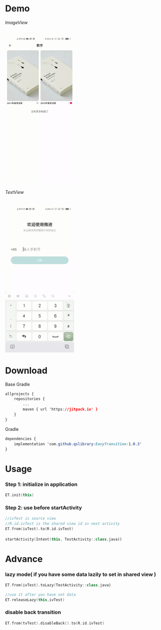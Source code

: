 # Demo

###### ImageView

<img src="https://github.com/qslibrary/EasyTransition/blob/main/show/imageview.gif"/>

###### TextView

<img src="https://github.com/qslibrary/EasyTransition/blob/main/show/textview.gif"/>

# Download

Base Gradle

```css
allprojects {
    repositories {
        ...
        maven { url 'https://jitpack.io' }
    }
}
```

Gradle

```css
dependencies {
	implementation 'com.github.qslibrary:EasyTransition:1.0.3'
}
```

# Usage

### Step 1: initialize in application

```kotlin
ET.init(this)
```

### Step 2: use before startActivity

```kotlin
//ivTest is source view
//R.id.ivTest is the shared view id in next activity
ET.from(ivTest).to(R.id.ivTest)

startActivity(Intent(this, TestActivity::class.java))
```

# Advance

### lazy mode( if you have some data lazily to set in shared view )

```kotlin
ET.from(ivTest).toLazy(TestActivity::class.java)
```

```kotlin
//use it after you have set data
ET.releaseLazy(this,ivTest)
```

### disable back transition

```kotlin
ET.from(tvTest).disableBack().to(R.id.ivTest)
```